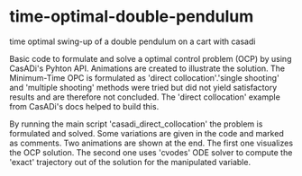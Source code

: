 # time-optimal-double-pendulum
time optimal swing-up of a double pendulum on a cart with casadi

Basic code to formulate and solve a optimal control problem (OCP) by using CasADi's Pyhton API.
Animations are created to illustrate the solution. 
The Minimum-Time OPC is formulated as 'direct collocation'.'single shooting' and 'multiple shooting' methods were tried but did not yield satisfactory results and are therefore not concluded.
The 'direct collocation' example from CasADi's docs helped to build this.

By running the main script 'casadi_direct_collocation' the problem is formulated and solved. Some variations are given in the code and marked as comments.
Two animations are shown at the end. The first one visualizes the OCP solution. The second one uses 'cvodes' ODE solver to compute the 'exact' trajectory out of the solution for the manipulated variable.
